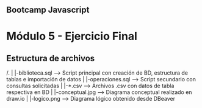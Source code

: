 ## Bootcamp Javascript

# Módulo 5 - Ejercicio Final

## Estructura de archivos

/.
|
|-biblioteca.sql --> Script principal con creación de BD, estructura de tablas e importación de datos
|
|-operaciones.sql --> Script secundario con consultas solicitadas
|
|-*.csv --> Archivos .csv con datos de tabla respectiva en BD
|
|-conceptual.jpg --> Diagrama conceptual realizado en draw.io
|
|-logico.png --> Diagrama lógico obtenido desde DBeaver
